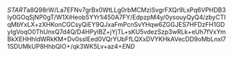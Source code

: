 $START$a8Q98rW/La7EFNv7grBx0WtLLg0rbMCMziSvgrFXQr9LxPq6VPHDB3Iy0GOqSjNP0gT/W1XiHeob5YYr1i450A7FY/EdpzpM4y/0ysouyQyQ4/zbyCTIqMbYxLX+zXHKonCGCsyQiEY9QJxaFmPcnSvYHqw6ZGGJES7HFDzFH1GDyIgVoqO0ThUnxQ7d4Q/D4HPylBZ+jYjTL+sKU5vdezSzp3wRLk+eUh7fVxYmBkXEHHhIdWRkKM+Dv0ssIEed0VQrYUbFfLQXxDVYKHkAVecDD9oMbLnxl71SDUMkUP8HhbQIO+/qk3WK5Lv+az4+$END$